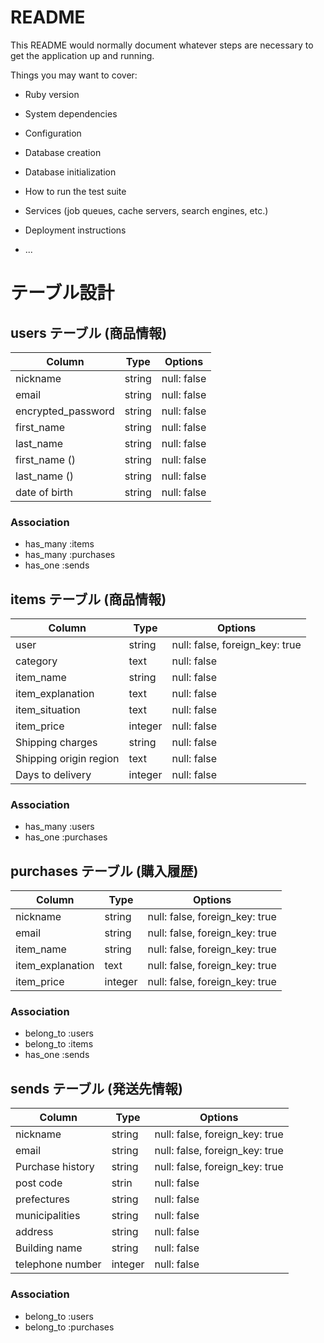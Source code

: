 # README

This README would normally document whatever steps are necessary to get the
application up and running.

Things you may want to cover:

* Ruby version

* System dependencies

* Configuration

* Database creation

* Database initialization

* How to run the test suite

* Services (job queues, cache servers, search engines, etc.)

* Deployment instructions

* ...

# テーブル設計

## users テーブル (商品情報)

| Column             | Type   | Options     |
| ------------------ | ------ | ----------- |
| nickname           | string | null: false |
| email              | string | null: false |
| encrypted_password | string | null: false |
| first_name         | string | null: false |
| last_name          | string | null: false |
| first_name ()      | string | null: false |
| last_name ()       | string | null: false |
| date of birth      | string | null: false |


### Association
- has_many :items
- has_many :purchases
- has_one  :sends 



## items テーブル (商品情報)

| Column             | Type    | Options     |
| ------------------ | ------- | ----------- |
| user               | string    | null: false, foreign_key: true|
| category           | text    | null: false |
| item_name          | string  | null: false |
| item_explanation   | text    | null: false |
| item_situation     | text    | null: false |
| item_price         | integer | null: false |
| Shipping charges   | string   | null: false |
| Shipping origin region         | text     | null: false |
| Days to delivery   | integer | null: false |




### Association
- has_many :users 
- has_one  :purchases



## purchases テーブル (購入履歴)

| Column             | Type    | Options     |
| ------------------ | ------- | ----------- |
| nickname           | string  | null: false, foreign_key: true |
| email              | string  | null: false, foreign_key: true|
| item_name          | string  | null: false, foreign_key: true |
| item_explanation   | text    | null: false, foreign_key: true |
| item_price         | integer | null: false, foreign_key: true |


### Association
- belong_to :users
- belong_to :items
- has_one   :sends 



## sends テーブル (発送先情報)

| Column             | Type    | Options     |
| ------------------ | ------- | ----------- |
| nickname           | string  | null: false, foreign_key: true |
| email              | string  | null: false, foreign_key: true |
| Purchase history   | string  | null: false, foreign_key: true |
| post code          | strin  | null: false |
| prefectures        | string | null: false |
| municipalities     | string   | null: false |
| address            | string  | null: false |
| Building name      | string  |  null: false |
| telephone number   | integer | null: false |


### Association
- belong_to :users
- belong_to :purchases
